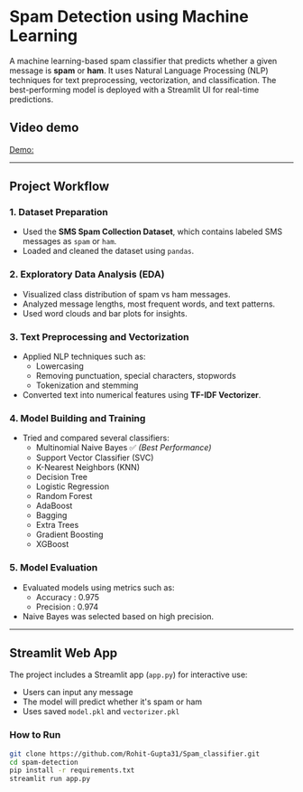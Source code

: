 # Spam Detection using Machine Learning

A machine learning-based spam classifier that predicts whether a given message is **spam** or **ham**. It uses Natural Language Processing (NLP) techniques for text preprocessing, vectorization, and classification. The best-performing model is deployed with a Streamlit UI for real-time predictions.

## Video demo
[Demo:](https://drive.google.com/file/d/1o12bfrmcbyGsWZFFcWWN8BZi_ly-T3c5/view?usp=sharing)

---

## Project Workflow

### 1. Dataset Preparation
- Used the **SMS Spam Collection Dataset**, which contains labeled SMS messages as `spam` or `ham`.
- Loaded and cleaned the dataset using `pandas`.

### 2. Exploratory Data Analysis (EDA)
- Visualized class distribution of spam vs ham messages.
- Analyzed message lengths, most frequent words, and text patterns.
- Used word clouds and bar plots for insights.

### 3. Text Preprocessing and Vectorization
- Applied NLP techniques such as:
  - Lowercasing
  - Removing punctuation, special characters, stopwords
  - Tokenization and stemming
- Converted text into numerical features using **TF-IDF Vectorizer**.

### 4. Model Building and Training
- Tried and compared several classifiers:
  - Multinomial Naive Bayes ✅ *(Best Performance)*
  - Support Vector Classifier (SVC)
  - K-Nearest Neighbors (KNN)
  - Decision Tree
  - Logistic Regression
  - Random Forest
  - AdaBoost
  - Bagging
  - Extra Trees
  - Gradient Boosting
  - XGBoost

### 5. Model Evaluation
- Evaluated models using metrics such as:
  - Accuracy : 0.975
  - Precision : 0.974
- Naive Bayes was selected based on high precision.

---

##  Streamlit Web App

The project includes a Streamlit app (`app.py`) for interactive use:

- Users can input any message
- The model will predict whether it's spam or ham
- Uses saved `model.pkl` and `vectorizer.pkl`

###  How to Run

```bash
git clone https://github.com/Rohit-Gupta31/Spam_classifier.git
cd spam-detection
pip install -r requirements.txt
streamlit run app.py

